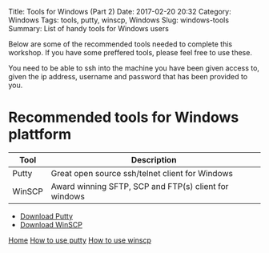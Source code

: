 Title: Tools for Windows (Part 2)
Date: 2017-02-20 20:32
Category: Windows
Tags: tools, putty, winscp, Windows
Slug: windows-tools
Summary: List of handy tools for Windows users

Below are some of the recommended tools needed to complete this workshop.
If you have some preffered tools, please feel free to use these.

You need to be able to ssh into the machine you have been given access to, given
the ip address, username and password that has been provided to you.

# Recommended tools for Windows plattform
Tool    |  Description
--------|------------------------------------------------
Putty   | Great open source ssh/telnet client for Windows
WinSCP  | Award winning SFTP, SCP and FTP(s) client for windows

* [Download Putty](http://www.putty.org/)
* [Download WinSCP](https://winscp.net/eng/index.php)


[Home]({filename}../index.md)
[How to use putty]({filename}/win/putty.md)
[How to use winscp]({filename}/win/winscp.md)

